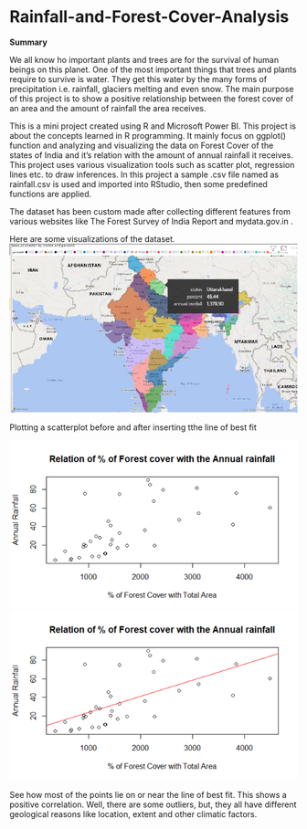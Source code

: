 # Rainfall-and-Forest-Cover-Analysis

**Summary**

We all know ho important plants and trees are for the survival of human beings on this planet. One of the most important
things that trees and plants require to survive is water. They get this water by the many forms of precipitation i.e. rainfall,
glaciers melting and even snow. The main purpose of this project is to show a positive relationship between the forest cover of an area
and the amount of rainfall the area receives.

This is a mini project created using R and Microsoft Power BI.
This project is about the concepts learned in R programming. 
It mainly focus on ggplot() function and analyzing and visualizing the data 
on Forest Cover of the states of India and it’s relation with the amount of annual 
rainfall it receives. 
This project uses various visualization tools such as scatter 
plot, regression lines etc. to draw inferences.
In this project a sample .csv file named as rainfall.csv is used and 
imported into RStudio, then some predefined functions are applied.

The dataset has been custom made after collecting different features from various websites like The Forest Survey of 
India Report and mydata.gov.in .

Here are some visualizations of the dataset.
![](/Images/map.png)

Plotting a scatterplot before and after inserting tthe line of best fit

![](/Images/1.png)
![](/Images/2.png)

See how most of the points lie on or near the line of best fit. This shows a positive correlation.
Well, there are some outliers, but, they all have different geological reasons like location, extent 
and other climatic factors.

